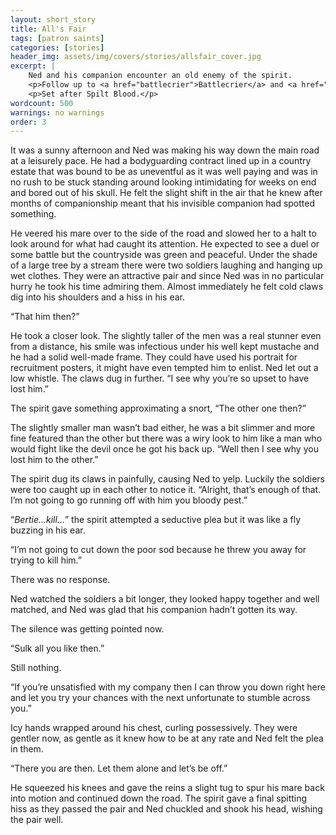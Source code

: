 ```yaml
---
layout: short_story
title: All's Fair
tags: [patron saints]
categories: [stories]
header_img: assets/img/covers/stories/allsfair_cover.jpg
excerpt: |
    Ned and his companion encounter an old enemy of the spirit.
    <p>Follow up to <a href="battlecrier">Battlecrier</a> and <a href="spilt-blood">Spilt Blood</a>.</p>
    <p>Set after Spilt Blood.</p>
wordcount: 500 
warnings: no warnings
order: 3
---
```


It was a sunny afternoon and Ned was making his way down the main road at a leisurely pace. He had a bodyguarding contract lined up in a country estate that was bound to be as uneventful as it was well paying and was in no rush to be stuck standing around looking intimidating for weeks on end and bored out of his skull. He felt the slight shift in the air that he knew after months of companionship meant that his invisible companion had spotted something.

He veered his mare over to the side of the road and slowed her to a halt to look around for what had caught its attention. He expected to see a duel or some battle but the countryside was green and peaceful. Under the shade of a large tree by a stream there were two soldiers laughing and hanging up wet clothes. They were an attractive pair and since Ned was in no particular hurry he took his time admiring them. Almost immediately he felt cold claws dig into his shoulders and a hiss in his ear.

“That him then?”

He took a closer look. The slightly taller of the men was a real stunner even from a distance, his smile was infectious under his well kept mustache and he had a solid well-made frame. They could have used his portrait for recruitment posters, it might have even tempted him to enlist. Ned let out a low whistle. The claws dug in further. “I see why you’re so upset to have lost him.”

The spirit gave something approximating a snort, “The other one then?” 

The slightly smaller man wasn’t bad either, he was a bit slimmer and more fine featured than the other but there was a wiry look to him like a man who would fight like the devil once he got his back up. “Well then I see why you lost him to the other.”

The spirit dug its claws in painfully, causing Ned to yelp. Luckily the soldiers were too caught up in each other to notice it. “Alright, that’s enough of that. I’m not going to go running off with him you bloody pest.”

“_Bertie…kill…_” the spirit attempted a seductive plea but it was like a fly buzzing in his ear.

“I’m not going to cut down the poor sod because he threw you away for trying to kill him.”

There was no response.

Ned watched the soldiers a bit longer, they looked happy together and well matched, and Ned was glad that his companion hadn’t gotten its way.

The silence was getting pointed now.

“Sulk all you like then.”

Still nothing.

“If you’re unsatisfied with my company then I can throw you down right here and let you try your chances with the next unfortunate to stumble across you.”

Icy hands wrapped around his chest, curling possessively. They were gentler now, as gentle as it knew how to be at any rate and Ned felt the plea in them.

“There you are then. Let them alone and let’s be off.”

He squeezed his knees and gave the reins a slight tug to spur his mare back into motion and continued down the road. The spirit gave a final spitting hiss as they passed the pair and Ned chuckled and shook his head, wishing the pair well.